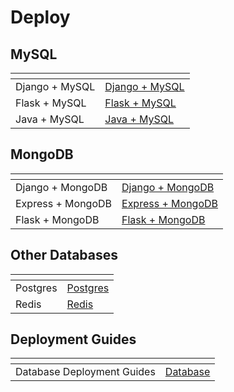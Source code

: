 # Deploy

## MySQL

<table data-view="cards"><thead><tr><th></th><th data-type="content-ref"></th></tr></thead><tbody><tr><td>Django + MySQL</td><td><a href="https://app.gitbook.com/s/xjp0G5hHSJs8nyv5Z5g7/database/mysql/django-+-mysql">Django + MySQL</a></td></tr><tr><td>Flask + MySQL</td><td><a href="https://app.gitbook.com/s/xjp0G5hHSJs8nyv5Z5g7/database/mysql/flask-+-mysql">Flask + MySQL</a></td></tr><tr><td>Java + MySQL</td><td><a href="https://app.gitbook.com/s/xjp0G5hHSJs8nyv5Z5g7/database/mysql/java-+-mysql">Java + MySQL</a></td></tr></tbody></table>

## MongoDB

<table data-view="cards"><thead><tr><th></th><th data-type="content-ref"></th></tr></thead><tbody><tr><td>Django + MongoDB</td><td><a href="https://app.gitbook.com/s/xjp0G5hHSJs8nyv5Z5g7/database/mongodb/django-+-mongodb">Django + MongoDB</a></td></tr><tr><td>Express + MongoDB</td><td><a href="https://app.gitbook.com/s/xjp0G5hHSJs8nyv5Z5g7/database/mongodb/express-+-mongodb">Express + MongoDB</a></td></tr><tr><td>Flask + MongoDB</td><td><a href="https://app.gitbook.com/s/xjp0G5hHSJs8nyv5Z5g7/database/mongodb/flask-+-mongodb">Flask + MongoDB</a></td></tr></tbody></table>

## Other Databases

<table data-view="cards"><thead><tr><th></th><th data-type="content-ref"></th></tr></thead><tbody><tr><td>Postgres</td><td><a href="https://app.gitbook.com/s/xjp0G5hHSJs8nyv5Z5g7/database/postgres">Postgres</a></td></tr><tr><td>Redis</td><td><a href="https://app.gitbook.com/s/xjp0G5hHSJs8nyv5Z5g7/database/redis">Redis</a></td></tr></tbody></table>

## Deployment Guides

<table data-view="cards"><thead><tr><th></th><th data-type="content-ref"></th></tr></thead><tbody><tr><td>Database Deployment Guides</td><td><a href="https://app.gitbook.com/s/xjp0G5hHSJs8nyv5Z5g7/database">Database</a></td></tr></tbody></table>
